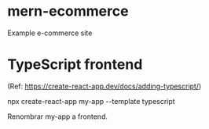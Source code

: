 # mern-ecommerce
Example e-commerce site


# TypeScript frontend

(Ref: https://create-react-app.dev/docs/adding-typescript/)

npx create-react-app my-app --template typescript

Renombrar my-app a frontend.






